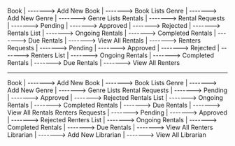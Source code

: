 

Book
    | -------> Add New Book
    | -------> Book Lists
Genre
    | -------> Add New Genre
    | -------> Genre Lists
Rentals
    | -------> Rental Requests
        | -------> Pending
        | -------> Approved 
        | -------> Rejected
    | -------> Rentals List
        | -------> Ongoing Rentals
        | -------> Completed Rentals
        | -------> Due Rentals
        | -------> View All Rentals
    | -------> Renters Requests
        | -------> Pending
        | -------> Approved 
        | -------> Rejected
    | -------> Renters List
        | -------> Ongoing Rentals
        | -------> Completed Rentals
        | -------> Due Rentals
        | -------> View All Renters

-----------------------------------------------------------------------------------------------------------------------------------------
Book
    | -------> Add New Book
    | -------> Book Lists
Genre
    | -------> Add New Genre
    | -------> Genre Lists
Rental Requests
    | -------> Pending
    | -------> Approved 
    | -------> Rejected
Rentals List
    | -------> Ongoing Rentals
    | -------> Completed Rentals
    | -------> Due Rentals
    | -------> View All Rentals
Renters Requests
    | -------> Pending
    | -------> Approved 
    | -------> Rejected
Renters List
    | -------> Ongoing Rentals
    | -------> Completed Rentals
    | -------> Due Rentals
    | -------> View All Renters
Librarian
    | -------> Add New Librarian
    | -------> View All Librarian